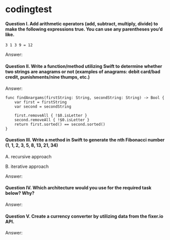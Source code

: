# codingtest

#### Question I. Add arithmetic operators (add, subtract, multiply, divide) to make the following expressions true. You can use any parentheses you’d like. 
    3 1 3 9 = 12
Answer: 

#### Question II. Write a function/method utilizing Swift to determine whether two strings are anagrams or not (examples of anagrams: debit card/bad credit, punishments/nine thumps, etc.)
Answer:

```
func findAnargams(firstString: String, secondString: String) -> Bool {
    var first = firstString
    var second = secondString
    
    first.removeAll { !$0.isLetter }
    second.removeAll { !$0.isLetter }
    return first.sorted() == second.sorted()
}
```


#### Question III. Write a method in Swift to generate the nth Fibonacci number (1, 1, 2, 3, 5, 8, 13, 21, 34) 

A. recursive approach

B. iterative approach

Answer:

#### Question IV. Which architecture would you use for the required task below? Why? 
Answer:

#### Question V. Create a currency converter by utilizing data from the fixer.io API.
Answer:
